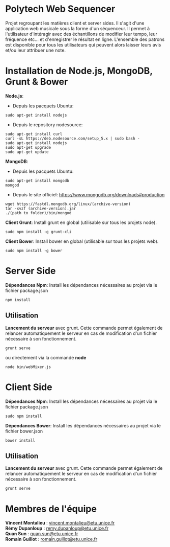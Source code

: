 Polytech Web Sequencer
======================

Projet regroupant les matières client et server sides. Il s'agit d'une application web musicale sous la forme d'un séquenceur. Il permet à l'utilisateur d'intéragir avec des échantillons de modifier leur tempo, leur fréquence etc... et d'enregistrer le résultat en ligne. L'ensemble des patrons est disponible pour tous les utilisateurs qui peuvent alors laisser leurs avis et/ou leur attribuer une note.


# Installation de Node.js, MongoDB, Grunt & Bower

**Node.js**:
  - Depuis les pacquets Ubuntu:
```
sudo apt-get install nodejs
```
  - Depuis le repository nodesource:
```
sudo apt-get install curl
curl -sL https://deb.nodesource.com/setup_5.x | sudo bash -
sudo apt-get install nodejs
sudo apt-get upgrade
sudo apt-get update
```

**MongoDB**:
  - Depuis les pacquets Ubuntu:
```
sudo apt-get install mongodb
mongod
```

  - Depuis le site officiel:
https://www.mongodb.org/downloads#production
```
wget https://fastdl.mongodb.org/linux/(archive-version)
tar -xvzf (archive-version).jar
./(path to folder)/bin/mongod
```

**Client Grunt**: Install grunt en global (utilisable sur tous les
projets node).
```
sudo npm install -g grunt-cli
```

**Client Bower**: Install bower en global (utilisable sur tous les projets web).
```
sudo npm install -g bower
```

# Server Side

**Dépendances Npm**: Install les dépendances nécessaires au projet via le
fichier package.json
```
npm install
```

## Utilisation

**Lancement du serveur** avec grunt. Cette commande permet également de relancer
automatiquement le serveur en cas de modification d'un fichier nécessaire à son
fonctionnement.
```
grunt serve
``` 
ou directement via la commande **node**
```
node bin/webMixer.js
```

# Client Side

**Dépendances Npm**: Install les dépendances nécessaires au projet via le
fichier package.json
```
sudo npm install
```

**Dépendances Bower**: Install les dépendances nécessaires au projet via le
fichier bower.json
```
bower install
```

## Utilisation

**Lancement du serveur** avec grunt. Cette commande permet également de relancer
automatiquement le serveur en cas de modification d'un fichier nécessaire à son
fonctionnement.
```
grunt serve
``` 

# Membres de l'équipe
**Vincent Montalieu** : vincent.montalieu@etu.unice.fr</br>
**Rémy Dupanloup** : remy.dupanloup@etu.unice.fr</br>
**Quan Sun** : quan.sun@etu.unice.fr</br>
**Romain Guillot** : romain.guillot@etu.unice.fr
